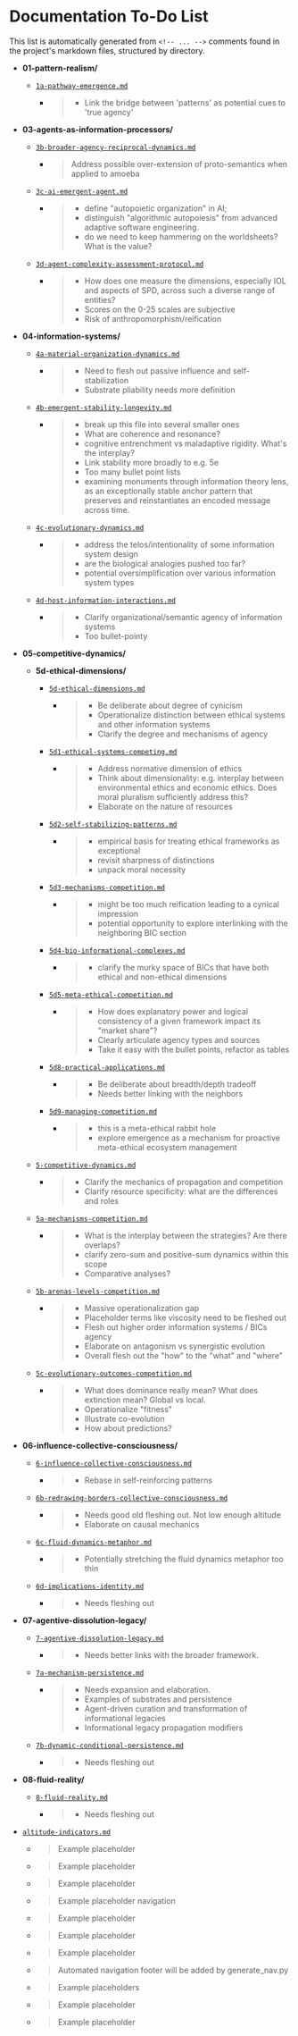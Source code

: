 # Documentation To-Do List

This list is automatically generated from `<!-- ... -->` comments found in the project's markdown files, structured by directory.

- **01-pattern-realism/**
    - [`1a-pathway-emergence.md`](docs/01-pattern-realism/1a-pathway-emergence.md)
        - > - Link the bridge between 'patterns' as potential cues to 'true agency'

- **03-agents-as-information-processors/**
    - [`3b-broader-agency-reciprocal-dynamics.md`](docs/03-agents-as-information-processors/3b-broader-agency-reciprocal-dynamics.md)
        - > Address possible over-extension of proto-semantics when applied to amoeba

    - [`3c-ai-emergent-agent.md`](docs/03-agents-as-information-processors/3c-ai-emergent-agent.md)
        - > - define "autopoietic organization" in AI;
          > - distinguish "algorithmic autopoiesis" from advanced adaptive software engineering.
          > - do we need to keep hammering on the worldsheets? What is the value?

    - [`3d-agent-complexity-assessment-protocol.md`](docs/03-agents-as-information-processors/3d-agent-complexity-assessment-protocol.md)
        - > - How does one measure the dimensions, especially IOL and aspects of SPD, across such a diverse range of entities?
          > - Scores on the 0-25 scales are subjective
          > - Risk of anthropomorphism/reification

- **04-information-systems/**
    - [`4a-material-organization-dynamics.md`](docs/04-information-systems/4a-material-organization-dynamics.md)
        - > - Need to flesh out passive influence and self-stabilization
          > - Substrate pliability needs more definition

    - [`4b-emergent-stability-longevity.md`](docs/04-information-systems/4b-emergent-stability-longevity.md)
        - > - break up this file into several smaller ones
          > - What are coherence and resonance?
          > - cognitive entrenchment vs maladaptive rigidity. What's the interplay?
          > - Link stability more broadly to e.g. 5e
          > - Too many bullet point lists
          > - examining monuments through information theory lens, as an exceptionally stable anchor pattern that preserves and reinstantiates an encoded message across time.

    - [`4c-evolutionary-dynamics.md`](docs/04-information-systems/4c-evolutionary-dynamics.md)
        - > - address the telos/intentionality of some information system design
          > - are the biological analogies pushed too far?
          > - potential oversimplification over various information system types

    - [`4d-host-information-interactions.md`](docs/04-information-systems/4d-host-information-interactions.md)
        - > - Clarify organizational/semantic agency of information systems
          > - Too bullet-pointy

- **05-competitive-dynamics/**
    - **5d-ethical-dimensions/**
        - [`5d-ethical-dimensions.md`](docs/05-competitive-dynamics/5d-ethical-dimensions/5d-ethical-dimensions.md)
            - > - Be deliberate about degree of cynicism
              > - Operationalize distinction between ethical systems and other information systems
              > - Clarify the degree and mechanisms of agency

        - [`5d1-ethical-systems-competing.md`](docs/05-competitive-dynamics/5d-ethical-dimensions/5d1-ethical-systems-competing.md)
            - > - Address normative dimension of ethics
              > - Think about dimensionality: e.g. interplay between environmental ethics and economic ethics. Does moral pluralism sufficiently address this?
              > - Elaborate on the nature of resources

        - [`5d2-self-stabilizing-patterns.md`](docs/05-competitive-dynamics/5d-ethical-dimensions/5d2-self-stabilizing-patterns.md)
            - > - empirical basis for treating ethical frameworks as exceptional
              > - revisit sharpness of distinctions
              > - unpack moral necessity

        - [`5d3-mechanisms-competition.md`](docs/05-competitive-dynamics/5d-ethical-dimensions/5d3-mechanisms-competition.md)
            - > - might be too much reification leading to a cynical impression
              > - potential opportunity to explore interlinking with the neighboring BIC section

        - [`5d4-bio-informational-complexes.md`](docs/05-competitive-dynamics/5d-ethical-dimensions/5d4-bio-informational-complexes.md)
            - > - clarify the murky space of BICs that have both ethical and non-ethical dimensions

        - [`5d5-meta-ethical-competition.md`](docs/05-competitive-dynamics/5d-ethical-dimensions/5d5-meta-ethical-competition.md)
            - > - How does explanatory power and logical consistency of a given framework impact its "market share"?
              > - Clearly articulate agency types and sources
              > - Take it easy with the bullet points, refactor as tables

        - [`5d8-practical-applications.md`](docs/05-competitive-dynamics/5d-ethical-dimensions/5d8-practical-applications.md)
            - > - Be deliberate about breadth/depth tradeoff
              > - Needs better linking with the neighbors

        - [`5d9-managing-competition.md`](docs/05-competitive-dynamics/5d-ethical-dimensions/5d9-managing-competition.md)
            - > - this is a meta-ethical rabbit hole
              > - explore emergence as a mechanism for proactive meta-ethical ecosystem management

    - [`5-competitive-dynamics.md`](docs/05-competitive-dynamics/5-competitive-dynamics.md)
        - > - Clarify the mechanics of propagation and competition
          > - Clarify resource specificity: what are the differences and roles

    - [`5a-mechanisms-competition.md`](docs/05-competitive-dynamics/5a-mechanisms-competition.md)
        - > - What is the interplay between the strategies? Are there overlaps?
          > - clarify zero-sum and positive-sum dynamics within this scope
          > - Comparative analyses?

    - [`5b-arenas-levels-competition.md`](docs/05-competitive-dynamics/5b-arenas-levels-competition.md)
        - > - Massive operationalization gap
          > - Placeholder terms like viscosity need to be fleshed out
          > - Flesh out higher order information systems / BICs agency
          > - Elaborate on antagonism vs synergistic evolution
          > - Overall flesh out the "how" to the "what" and "where"

    - [`5c-evolutionary-outcomes-competition.md`](docs/05-competitive-dynamics/5c-evolutionary-outcomes-competition.md)
        - > - What does dominance really mean? What does extinction mean? Global vs local.
          > - Operationalize "fitness"
          > - Illustrate co-evolution
          > - How about predictions?

- **06-influence-collective-consciousness/**
    - [`6-influence-collective-consciousness.md`](docs/06-influence-collective-consciousness/6-influence-collective-consciousness.md)
        - > - Rebase in self-reinforcing patterns

    - [`6b-redrawing-borders-collective-consciousness.md`](docs/06-influence-collective-consciousness/6b-redrawing-borders-collective-consciousness.md)
        - > - Needs good old fleshing out. Not low enough altitude
          > - Elaborate on causal mechanics

    - [`6c-fluid-dynamics-metaphor.md`](docs/06-influence-collective-consciousness/6c-fluid-dynamics-metaphor.md)
        - > - Potentially stretching the fluid dynamics metaphor too thin

    - [`6d-implications-identity.md`](docs/06-influence-collective-consciousness/6d-implications-identity.md)
        - > - Needs fleshing out

- **07-agentive-dissolution-legacy/**
    - [`7-agentive-dissolution-legacy.md`](docs/07-agentive-dissolution-legacy/7-agentive-dissolution-legacy.md)
        - > - Needs better links with the broader framework.

    - [`7a-mechanism-persistence.md`](docs/07-agentive-dissolution-legacy/7a-mechanism-persistence.md)
        - > - Needs expansion and elaboration.
          > - Examples of substrates and persistence
          > - Agent-driven curation and transformation of informational legacies
          > - Informational legacy propagation modifiers

    - [`7b-dynamic-conditional-persistence.md`](docs/07-agentive-dissolution-legacy/7b-dynamic-conditional-persistence.md)
        - > - Needs fleshing out

- **08-fluid-reality/**
    - [`8-fluid-reality.md`](docs/08-fluid-reality/8-fluid-reality.md)
        - > - Needs fleshing out

- [`altitude-indicators.md`](docs/altitude-indicators.md)
    - > Example placeholder

    - > Example placeholder

    - > Example placeholder

    - > Example placeholder navigation

    - > Example placeholder

    - > Example placeholder

    - > Example placeholder

    - > Automated navigation footer will be added by generate_nav.py

    - > Example placeholders

    - > Example placeholder

    - > Example placeholder


